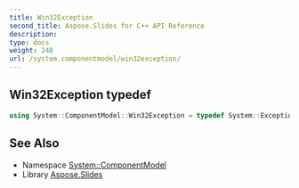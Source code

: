 ```yaml
---
title: Win32Exception
second_title: Aspose.Slides for C++ API Reference
description: 
type: docs
weight: 248
url: /system.componentmodel/win32exception/
---
```

## Win32Exception typedef




```cpp
using System::ComponentModel::Win32Exception = typedef System::ExceptionWrapper<Details_Win32Exception>
```

## See Also

* Namespace [System::ComponentModel](../)
* Library [Aspose.Slides](../../)